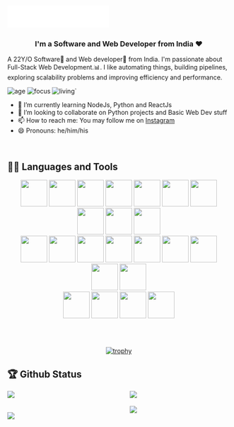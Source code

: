 <img src="header.svg"></img>

<h3 align="center">I'm a Software and Web Developer from India ❤</h3>
  
A 22Y/O Software🌈 and Web developer🎯 from India. I'm passionate about Full-Stack Web Development.:bar_chart:. I like automating things, building pipelines, exploring scalability problems and improving efficiency and performance.


![age](https://img.shields.io/badge/age-22-blue)
![focus](https://img.shields.io/badge/focus-FullStack-brightgreen)
![living](https://img.shields.io/badge/living-Hyderabad-3c9)`   

- 🌱 I’m currently learning NodeJs, Python and ReactJs
- 👯 I’m looking to collaborate on Python projects and Basic Web Dev stuff
- 📫 How to reach me: You may follow me on [Instagram](https://www.instagram.com/mananjain_1999) 
- 😄 Pronouns: he/him/his

<br/>

## 👨‍💻 Languages and Tools

<div align="center">
  
<img src="https://github.com/manan2504/manan2504/blob/master/logos/html.png?raw=true" height="60" width="60">
<img src="https://github.com/manan2504/manan2504/blob/master/logos/css.png?raw=true" height="60" width="60">
<img src="https://github.com/manan2504/manan2504/blob/master/logos/JS.png?raw=true" height="60" width="60">
<img src="https://github.com/manan2504/manan2504/blob/master/logos/react.png?raw=true" height="60" width="60">
<img src="https://github.com/manan2504/manan2504/blob/master/logos/vs.png?raw=true" height="60" width="60">
<img src="https://github.com/manan2504/manan2504/blob/master/logos/bootstrap.png?raw=true" height="60" width="60">
<img src="https://github.com/manan2504/manan2504/blob/master/logos/git.png?raw=true" height="60" width="60">
<img src="https://github.com/manan2504/manan2504/blob/master/logos/material-ui.png?raw=true" height="60" width="60">
<img src="https://github.com/manan2504/manan2504/blob/master/logos/redux.png?raw=true" height="60" width="60">
<img src="https://github.com/manan2504/manan2504/blob/master/logos/jquery.png?raw=true" height="60" width="60">

<br>

<img src="https://github.com/manan2504/manan2504/blob/master/logos/node.jpeg?raw=true" height="60" width="60">
<img src="https://github.com/manan2504/manan2504/blob/master/logos/heroku.png?raw=true" height="60" width="60">
<img src="https://github.com/manan2504/manan2504/blob/master/logos/linux.png?raw=true" height="60" width="60">
<img src="https://github.com/manan2504/manan2504/blob/master/logos/mongodb.png?raw=true" height="60" width="60">
<img src="https://github.com/manan2504/manan2504/blob/master/logos/express.png?raw=true" height="60" width="60">
<img src="https://github.com/manan2504/manan2504/blob/master/logos/firebase.png?raw=true" height="60" width="60">
<img src="https://github.com/manan2504/manan2504/blob/master/logos/naginx.png?raw=true" height="60" width="60">
<img src="https://github.com/manan2504/manan2504/blob/master/logos/netlify.png?raw=true" height="60" width="60">
<img src="https://github.com/manan2504/manan2504/blob/master/logos/react.png?raw=true" height="60" width="60">

<br>

<img src="https://github.com/manan2504/manan2504/blob/master/logos/aee.png?raw=true" height="60" width="60">
<img src="https://github.com/manan2504/manan2504/blob/master/logos/LR.png?raw=true" height="60" width="60">
<img src="https://github.com/manan2504/manan2504/blob/master/logos/ps.png?raw=true" height="60" width="60">
<img src="https://github.com/manan2504/manan2504/blob/master/logos/pr.png?raw=true" height="60" width="60">

<br><br>

[![trophy](https://github-profile-trophy.vercel.app/?username=manan2504&theme=onedark)](https://github.com/manan2504/2504)

</div>

## 🏆 Github Status

 <img  src="https://github-readme-stats.vercel.app/api/top-langs?username=manan2504&show_icons=true&locale=en&layout=compact&theme=radical" align="left" width=45% /> 

<img align="right" src="https://github-readme-streak-stats.herokuapp.com/?user=manan2504&theme=radical" align="right" width=45% />

<br><br/>
<img  src="https://github-readme-stats.vercel.app/api?username=manan2504&show_icons=true&hide_border=true&theme=dark" width="45%" align="right" >

<img  src="https://github-readme-streak-stats.herokuapp.com/?user=manan2504&theme=dark" width="45%" >

<br>

<div align="center">